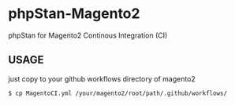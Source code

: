 # phpStan-Magento2
phpStan for Magento2 Continous Integration (CI) 

## USAGE
just copy to your github workflows directory of magento2 

```bash 
$ cp MagentoCI.yml /your/magento2/root/path/.github/workflows/
```


